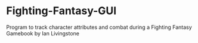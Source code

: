 # Fighting-Fantasy-GUI
Program to track character attributes and combat during a Fighting Fantasy Gamebook by Ian Livingstone
